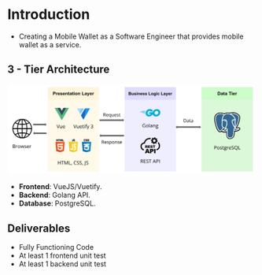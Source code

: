 # Introduction

- Creating a Mobile Wallet as a Software Engineer that provides mobile wallet as a service.

## 3 - Tier Architecture

<img src="./diagrams/3-tier-architecture.png" alt="3-tier-architecture-diagram" />

- **Frontend**: VueJS/Vuetify.
- **Backend**: Golang API.
- **Database**: PostgreSQL.

## Deliverables

- Fully Functioning Code
- At least 1 frontend unit test
- At least 1 backend unit test
